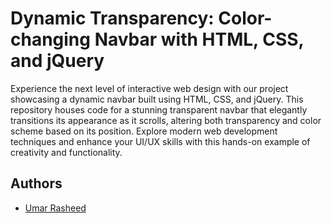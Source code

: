 
# Dynamic Transparency: Color-changing Navbar with HTML, CSS, and jQuery

Experience the next level of interactive web design with our project showcasing a dynamic navbar built using HTML, CSS, and jQuery. This repository houses code for a stunning transparent navbar that elegantly transitions its appearance as it scrolls, altering both transparency and color scheme based on its position. Explore modern web development techniques and enhance your UI/UX skills with this hands-on example of creativity and functionality.




## Authors

- [Umar Rasheed](https://github.com/umee007)

